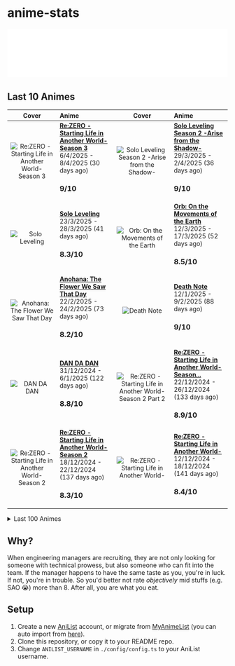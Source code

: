 # anime-stats

<img src="./src/generated/calendar.svg" />

<h2>Last 10 Animes</h2>

|                                                                                             Cover                                                                                             | Anime                                                                                                                                                                                     |                                                                                                 Cover                                                                                                | Anime                                                                                                                                                                                      |
| :-------------------------------------------------------------------------------------------------------------------------------------------------------------------------------------------: | :---------------------------------------------------------------------------------------------------------------------------------------------------------------------------------------- | :--------------------------------------------------------------------------------------------------------------------------------------------------------------------------------------------------: | :----------------------------------------------------------------------------------------------------------------------------------------------------------------------------------------- |
| <img src="https://s4.anilist.co/file/anilistcdn/media/anime/cover/medium/bx163134-yieRFbvUOH9a.jpg" alt="Re:ZERO -Starting Life in Another World- Season 3" style="width:70px;height:auto" /> | <a href="https://anilist.co/anime/163134" target="_blank"><b>Re:ZERO -Starting Life in Another World- Season 3</b></a> <br/> 6/4/2025 - 8/4/2025 (30 days ago) <br/> <h3>9/10</h3>        |      <img src="https://s4.anilist.co/file/anilistcdn/media/anime/cover/medium/bx176496-9BDMjAZGEbq4.png" alt="Solo Leveling Season 2 -Arise from the Shadow-" style="width:70px;height:auto" />      | <a href="https://anilist.co/anime/176496" target="_blank"><b>Solo Leveling Season 2 -Arise from the Shadow-</b></a> <br/> 29/3/2025 - 2/4/2025 (36 days ago) <br/> <h3>9/10</h3>           |
|                   <img src="https://s4.anilist.co/file/anilistcdn/media/anime/cover/medium/bx151807-it355ZgzquUd.png" alt="Solo Leveling" style="width:70px;height:auto" />                   | <a href="https://anilist.co/anime/151807" target="_blank"><b>Solo Leveling</b></a> <br/> 23/3/2025 - 28/3/2025 (41 days ago) <br/> <h3>8.3/10</h3>                                        |            <img src="https://s4.anilist.co/file/anilistcdn/media/anime/cover/medium/bx151514-Y0d82Ah2ZOHX.jpg" alt="Orb: On the Movements of the Earth" style="width:70px;height:auto" />            | <a href="https://anilist.co/anime/151514" target="_blank"><b>Orb: On the Movements of the Earth</b></a> <br/> 12/3/2025 - 17/3/2025 (52 days ago) <br/> <h3>8.5/10</h3>                    |
|         <img src="https://s4.anilist.co/file/anilistcdn/media/anime/cover/medium/bx9989-hImMg6kCMm6I.jpg" alt="Anohana: The Flower We Saw That Day" style="width:70px;height:auto" />         | <a href="https://anilist.co/anime/9989" target="_blank"><b>Anohana: The Flower We Saw That Day</b></a> <br/> 22/2/2025 - 24/2/2025 (73 days ago) <br/> <h3>8.2/10</h3>                    |                         <img src="https://s4.anilist.co/file/anilistcdn/media/anime/cover/medium/bx1535-kUgkcrfOrkUM.jpg" alt="Death Note" style="width:70px;height:auto" />                         | <a href="https://anilist.co/anime/1535" target="_blank"><b>Death Note</b></a> <br/> 12/1/2025 - 9/2/2025 (88 days ago) <br/> <h3>9/10</h3>                                                 |
|                     <img src="https://s4.anilist.co/file/anilistcdn/media/anime/cover/medium/bx171018-60q1B6GK2Ghb.jpg" alt="DAN DA DAN" style="width:70px;height:auto" />                    | <a href="https://anilist.co/anime/171018" target="_blank"><b>DAN DA DAN</b></a> <br/> 31/12/2024 - 6/1/2025 (122 days ago) <br/> <h3>8.8/10</h3>                                          | <img src="https://s4.anilist.co/file/anilistcdn/media/anime/cover/medium/bx119661-GDbUZxrZMz01.png" alt="Re:ZERO -Starting Life in Another World- Season 2 Part 2" style="width:70px;height:auto" /> | <a href="https://anilist.co/anime/119661" target="_blank"><b>Re:ZERO -Starting Life in Another World- Season...</b></a> <br/> 22/12/2024 - 26/12/2024 (133 days ago) <br/> <h3>8.9/10</h3> |
| <img src="https://s4.anilist.co/file/anilistcdn/media/anime/cover/medium/bx108632-lQWnmw7XaNOK.jpg" alt="Re:ZERO -Starting Life in Another World- Season 2" style="width:70px;height:auto" /> | <a href="https://anilist.co/anime/108632" target="_blank"><b>Re:ZERO -Starting Life in Another World- Season 2</b></a> <br/> 18/12/2024 - 22/12/2024 (137 days ago) <br/> <h3>8.3/10</h3> |          <img src="https://s4.anilist.co/file/anilistcdn/media/anime/cover/medium/bx21355-wRVUrGxpvIQQ.jpg" alt="Re:ZERO -Starting Life in Another World-" style="width:70px;height:auto" />         | <a href="https://anilist.co/anime/21355" target="_blank"><b>Re:ZERO -Starting Life in Another World-</b></a> <br/> 12/12/2024 - 18/12/2024 (141 days ago) <br/> <h3>8.4/10</h3>            |

<details>

  <summary>Last 100 Animes</summary>

  |                                                                                                                      Cover                                                                                                                      | Anime                                                                                                                                                                                      |                                                                                                                  Cover                                                                                                                  | Anime                                                                                                                                                                                      |
| :---------------------------------------------------------------------------------------------------------------------------------------------------------------------------------------------------------------------------------------------: | :----------------------------------------------------------------------------------------------------------------------------------------------------------------------------------------- | :-------------------------------------------------------------------------------------------------------------------------------------------------------------------------------------------------------------------------------------: | :----------------------------------------------------------------------------------------------------------------------------------------------------------------------------------------- |
|                                           <img src="https://s4.anilist.co/file/anilistcdn/media/anime/cover/medium/bx113717-9sNnN8WRgK15.jpg" alt="Ranking of Kings" style="width:70px;height:auto" />                                          | <a href="https://anilist.co/anime/113717" target="_blank"><b>Ranking of Kings</b></a> <br/> 4/12/2024 - 12/12/2024 (147 days ago) <br/> <h3>8.2/10</h3>                                    |                                          <img src="https://s4.anilist.co/file/anilistcdn/media/anime/cover/medium/bx153288-25FBfFJzEQ5O.jpg" alt="Kaiju No.8" style="width:70px;height:auto" />                                         | <a href="https://anilist.co/anime/153288" target="_blank"><b>Kaiju No.8</b></a> <br/> 28/11/2024 - 3/12/2024 (156 days ago) <br/> <h3>8.3/10</h3>                                          |
|                                <img src="https://s4.anilist.co/file/anilistcdn/media/anime/cover/medium/bx2904-Fet9Q33suC7G.jpg" alt="Code Geass: Lelouch of the Rebellion R2" style="width:70px;height:auto" />                                | <a href="https://anilist.co/anime/2904" target="_blank"><b>Code Geass: Lelouch of the Rebellion R2</b></a> <br/> 7/11/2024 - 27/11/2024 (162 days ago) <br/> <h3>9.5/10</h3>               |                              <img src="https://s4.anilist.co/file/anilistcdn/media/anime/cover/medium/bx1575-hsmWM2ydNm1m.jpg" alt="Code Geass: Lelouch of the Rebellion" style="width:70px;height:auto" />                             | <a href="https://anilist.co/anime/1575" target="_blank"><b>Code Geass: Lelouch of the Rebellion</b></a> <br/> 26/10/2024 - 6/11/2024 (183 days ago) <br/> <h3>9/10</h3>                    |
|                                         <img src="https://s4.anilist.co/file/anilistcdn/media/anime/cover/medium/bx153518-IVXPDY5ph3kO.jpg" alt="Delicious in Dungeon" style="width:70px;height:auto" />                                        | <a href="https://anilist.co/anime/153518" target="_blank"><b>Delicious in Dungeon</b></a> <br/> 14/10/2024 - 26/10/2024 (194 days ago) <br/> <h3>8.8/10</h3>                               |                                       <img src="https://s4.anilist.co/file/anilistcdn/media/anime/cover/medium/bx99420-k5Tel6yRMwA8.png" alt="Girls' Last Tour" style="width:70px;height:auto" />                                       | <a href="https://anilist.co/anime/99420" target="_blank"><b>Girls' Last Tour</b></a> <br/> 9/10/2024 - 13/10/2024 (207 days ago) <br/> <h3>8/10</h3>                                       |
|                                         <img src="https://s4.anilist.co/file/anilistcdn/media/anime/cover/medium/bx166531-dAL5MsqDHUkj.jpg" alt="Oshi no Ko Season 2" style="width:70px;height:auto" />                                         | <a href="https://anilist.co/anime/166531" target="_blank"><b>Oshi no Ko Season 2</b></a> <br/> 3/10/2024 - 8/10/2024 (212 days ago) <br/> <h3>8.7/10</h3>                                  |                         <img src="https://s4.anilist.co/file/anilistcdn/media/anime/cover/medium/bx162804-TBeptcAfvqTd.jpg" alt="Alya Sometimes Hides Her Feelings in Russian" style="width:70px;height:auto" />                        | <a href="https://anilist.co/anime/162804" target="_blank"><b>Alya Sometimes Hides Her Feelings in Russian</b></a> <br/> 26/9/2024 - 2/10/2024 (218 days ago) <br/> <h3>8.2/10</h3>         |
|                           <img src="https://s4.anilist.co/file/anilistcdn/media/anime/cover/medium/bx21450-D7XFwEQjZ5GA.jpg" alt="JoJo's Bizarre Adventure: Diamond is Unbreakable" style="width:70px;height:auto" />                           | <a href="https://anilist.co/anime/21450" target="_blank"><b>JoJo's Bizarre Adventure: Diamond is Unbreakable</b></a> <br/> 7/9/2024 - 26/9/2024 (224 days ago) <br/> <h3>8.4/10</h3>       |                <img src="https://s4.anilist.co/file/anilistcdn/media/anime/cover/medium/bx20799-S1eyqBDlx51E.jpg" alt="JoJo's Bizarre Adventure: Stardust Crusaders - Battle in Egypt" style="width:70px;height:auto" />                | <a href="https://anilist.co/anime/20799" target="_blank"><b>JoJo's Bizarre Adventure: Stardust Crusaders - ...</b></a> <br/> 31/8/2024 - 6/9/2024 (244 days ago) <br/> <h3>8.4/10</h3>     |
|                             <img src="https://s4.anilist.co/file/anilistcdn/media/anime/cover/medium/bx20474-xuqem5GBlBtb.jpg" alt="JoJo's Bizarre Adventure: Stardust Crusaders" style="width:70px;height:auto" />                             | <a href="https://anilist.co/anime/20474" target="_blank"><b>JoJo's Bizarre Adventure: Stardust Crusaders</b></a> <br/> 19/8/2024 - 30/8/2024 (251 days ago) <br/> <h3>8.3/10</h3>          |                                 <img src="https://s4.anilist.co/file/anilistcdn/media/anime/cover/medium/bx14719-VT5dRzTBSZ0w.jpg" alt="JoJo's Bizarre Adventure (TV)" style="width:70px;height:auto" />                                | <a href="https://anilist.co/anime/14719" target="_blank"><b>JoJo's Bizarre Adventure (TV)</b></a> <br/> 8/8/2024 - 19/8/2024 (262 days ago) <br/> <h3>8.2/10</h3>                          |
|                                            <img src="https://s4.anilist.co/file/anilistcdn/media/anime/cover/medium/bx164212-eKh15LQxkTEx.jpg" alt="Girls Band Cry" style="width:70px;height:auto" />                                           | <a href="https://anilist.co/anime/164212" target="_blank"><b>Girls Band Cry</b></a> <br/> 4/8/2024 - 7/8/2024 (274 days ago) <br/> <h3>8.4/10</h3>                                         |                              <img src="https://s4.anilist.co/file/anilistcdn/media/anime/cover/medium/bx163078-akhThKoWpWOb.jpg" alt="Jellyfish Can’t Swim in the Night" style="width:70px;height:auto" />                              | <a href="https://anilist.co/anime/163078" target="_blank"><b>Jellyfish Can’t Swim in the Night</b></a> <br/> 29/7/2024 - 3/8/2024 (278 days ago) <br/> <h3>8.3/10</h3>                     |
|                                       <img src="https://s4.anilist.co/file/anilistcdn/media/anime/cover/medium/bx155908-2ZOxqbagDxNv.jpg" alt="Laid-Back Camp Season 3" style="width:70px;height:auto" />                                       | <a href="https://anilist.co/anime/155908" target="_blank"><b>Laid-Back Camp Season 3</b></a> <br/> 22/7/2024 - 28/7/2024 (284 days ago) <br/> <h3>8.1/10</h3>                              |                     <img src="https://s4.anilist.co/file/anilistcdn/media/anime/cover/medium/bx166240-PBV7zukIHW7V.png" alt="Demon Slayer: Kimetsu no Yaiba Hashira Training Arc" style="width:70px;height:auto" />                     | <a href="https://anilist.co/anime/166240" target="_blank"><b>Demon Slayer: Kimetsu no Yaiba Hashira Training...</b></a> <br/> 20/7/2024 - 21/7/2024 (291 days ago) <br/> <h3>8.4/10</h3>   |
|                        <img src="https://s4.anilist.co/file/anilistcdn/media/anime/cover/medium/bx166873-xO0BRPkmwFll.png" alt="Mushoku Tensei: Jobless Reincarnation Season 2 Part 2" style="width:70px;height:auto" />                        | <a href="https://anilist.co/anime/166873" target="_blank"><b>Mushoku Tensei: Jobless Reincarnation Season 2 ...</b></a> <br/> 12/7/2024 - 19/7/2024 (293 days ago) <br/> <h3>8.6/10</h3>   |                     <img src="https://s4.anilist.co/file/anilistcdn/media/anime/cover/medium/bx136804-7FVftG67FPBc.jpg" alt="KONOSUBA -God's blessing on this wonderful world! 3" style="width:70px;height:auto" />                     | <a href="https://anilist.co/anime/136804" target="_blank"><b>KONOSUBA -God's blessing on this wonderful worl...</b></a> <br/> 6/7/2024 - 10/7/2024 (302 days ago) <br/> <h3>8.4/10</h3>    |
|                                   <img src="https://s4.anilist.co/file/anilistcdn/media/anime/cover/medium/bx166216-vCMkF4e3x5FB.jpg" alt="The Dangers in My Heart Season 2" style="width:70px;height:auto" />                                  | <a href="https://anilist.co/anime/166216" target="_blank"><b>The Dangers in My Heart Season 2</b></a> <br/> 9/6/2024 - 17/6/2024 (325 days ago) <br/> <h3>8.8/10</h3>                      |                                     <img src="https://s4.anilist.co/file/anilistcdn/media/anime/cover/medium/bx98572-zJQd23nzJips.jpg" alt="Himouto! Umaru-chan R" style="width:70px;height:auto" />                                    | <a href="https://anilist.co/anime/98572" target="_blank"><b>Himouto! Umaru-chan R</b></a> <br/> 4/6/2024 - 8/6/2024 (334 days ago) <br/> <h3>7/10</h3>                                     |
|                                                 <img src="https://s4.anilist.co/file/anilistcdn/media/anime/cover/medium/bx20987-9Tq7kZTeJPMo.jpg" alt="null" style="width:70px;height:auto" />                                                 | <a href="https://anilist.co/anime/20987" target="_blank"><b>Himouto! Umaru-chan</b></a> <br/> 21/5/2024 - 3/6/2024 (339 days ago) <br/> <h3>6.6/10</h3>                                    |                                    <img src="https://s4.anilist.co/file/anilistcdn/media/anime/cover/medium/bx161645-QLbzHXiYRgV2.jpg" alt="The Apothecary Diaries" style="width:70px;height:auto" />                                   | <a href="https://anilist.co/anime/161645" target="_blank"><b>The Apothecary Diaries</b></a> <br/> 24/4/2024 - 18/5/2024 (355 days ago) <br/> <h3>9/10</h3>                                 |
|                                              <img src="https://s4.anilist.co/file/anilistcdn/media/anime/cover/medium/bx66-ZqYQWl6LsfeI.png" alt="Azumanga Daioh" style="width:70px;height:auto" />                                             | <a href="https://anilist.co/anime/66" target="_blank"><b>Azumanga Daioh</b></a> <br/> 30/4/2024 - 10/5/2024 (363 days ago) <br/> <h3>7.7/10</h3>                                           |                               <img src="https://s4.anilist.co/file/anilistcdn/media/anime/cover/medium/bx146066-zzKl6P6OeEjy.jpg" alt="Classroom of the Elite Season 3" style="width:70px;height:auto" />                               | <a href="https://anilist.co/anime/146066" target="_blank"><b>Classroom of the Elite Season 3</b></a> <br/> 18/4/2024 - 23/4/2024 (380 days ago) <br/> <h3>8.3/10</h3>                      |
|                                    <img src="https://s4.anilist.co/file/anilistcdn/media/anime/cover/medium/bx154587-qQTzQnEJJ3oB.jpg" alt="Frieren: Beyond Journey’s End" style="width:70px;height:auto" />                                    | <a href="https://anilist.co/anime/154587" target="_blank"><b>Frieren: Beyond Journey’s End</b></a> <br/> 19/3/2024 - 2/4/2024 (401 days ago) <br/> <h3>10/10</h3>                          |                               <img src="https://s4.anilist.co/file/anilistcdn/media/anime/cover/medium/bx99426-ti5BL69Ip3kZ.png" alt="A Place Further Than the Universe" style="width:70px;height:auto" />                              | <a href="https://anilist.co/anime/99426" target="_blank"><b>A Place Further Than the Universe</b></a> <br/> 12/3/2024 - 19/3/2024 (415 days ago) <br/> <h3>8.6/10</h3>                     |
|                                     <img src="https://s4.anilist.co/file/anilistcdn/media/anime/cover/medium/bx103047-odblDHHEdehK.jpg" alt="Violet Evergarden: the Movie" style="width:70px;height:auto" />                                    | <a href="https://anilist.co/anime/103047" target="_blank"><b>Violet Evergarden: the Movie</b></a> <br/> 12/3/2024 - 12/3/2024 (422 days ago) <br/> <h3>8.7/10</h3>                         |                                  <img src="https://s4.anilist.co/file/anilistcdn/media/anime/cover/medium/bx101432-NQSedsCDQ6dP.png" alt="Violet Evergarden: Special" style="width:70px;height:auto" />                                 | <a href="https://anilist.co/anime/101432" target="_blank"><b>Violet Evergarden: Special</b></a> <br/> 11/3/2024 - 11/3/2024 (423 days ago) <br/> <h3>8.2/10</h3>                           |
|                         <img src="https://s4.anilist.co/file/anilistcdn/media/anime/cover/medium/bx109190-e8mv1qdmpjLW.jpg" alt="Violet Evergarden: Eternity and the Auto Memory Doll" style="width:70px;height:auto" />                        | <a href="https://anilist.co/anime/109190" target="_blank"><b>Violet Evergarden: Eternity and the Auto Memory...</b></a> <br/> 10/3/2024 - 10/3/2024 (424 days ago) <br/> <h3>8.3/10</h3>   |                                       <img src="https://s4.anilist.co/file/anilistcdn/media/anime/cover/medium/bx21827-ubzq619ZA2E9.png" alt="Violet Evergarden" style="width:70px;height:auto" />                                      | <a href="https://anilist.co/anime/21827" target="_blank"><b>Violet Evergarden</b></a> <br/> 4/3/2024 - 9/3/2024 (425 days ago) <br/> <h3>8.8/10</h3>                                       |
|                                                <img src="https://s4.anilist.co/file/anilistcdn/media/anime/cover/medium/bx21234-XmqW39aQ9o7O.jpg" alt="ERASED" style="width:70px;height:auto" />                                                | <a href="https://anilist.co/anime/21234" target="_blank"><b>ERASED</b></a> <br/> 1/3/2024 - 3/3/2024 (431 days ago) <br/> <h3>8.4/10</h3>                                                  |                               <img src="https://s4.anilist.co/file/anilistcdn/media/anime/cover/medium/bx108725-ZKivuyr4Jtc9.jpg" alt="The Promised Neverland Season 2" style="width:70px;height:auto" />                               | <a href="https://anilist.co/anime/108725" target="_blank"><b>The Promised Neverland Season 2</b></a> <br/> 20/2/2024 - 27/2/2024 (436 days ago) <br/> <h3>6.8/10</h3>                      |
|                                        <img src="https://s4.anilist.co/file/anilistcdn/media/anime/cover/medium/bx101759-8UR7r9MNVpz2.jpg" alt="The Promised Neverland" style="width:70px;height:auto" />                                       | <a href="https://anilist.co/anime/101759" target="_blank"><b>The Promised Neverland</b></a> <br/> 17/2/2024 - 21/2/2024 (442 days ago) <br/> <h3>9.2/10</h3>                               |                     <img src="https://s4.anilist.co/file/anilistcdn/media/anime/cover/medium/bx114745-fBgTC12T7IAy.jpg" alt="Made in Abyss: The Golden City of the Scorching Sun" style="width:70px;height:auto" />                     | <a href="https://anilist.co/anime/114745" target="_blank"><b>Made in Abyss: The Golden City of the Scorching...</b></a> <br/> 8/2/2024 - 16/2/2024 (447 days ago) <br/> <h3>9.2/10</h3>    |
|                                 <img src="https://s4.anilist.co/file/anilistcdn/media/anime/cover/medium/bx100643-fPH9OgEKKvcI.jpg" alt="Made in Abyss: Dawn of the Deep Soul" style="width:70px;height:auto" />                                | <a href="https://anilist.co/anime/100643" target="_blank"><b>Made in Abyss: Dawn of the Deep Soul</b></a> <br/> 7/2/2024 - 7/2/2024 (456 days ago) <br/> <h3>9/10</h3>                     |                                         <img src="https://s4.anilist.co/file/anilistcdn/media/anime/cover/medium/bx97986-TQ7dCgbS3y5s.jpg" alt="Made in Abyss" style="width:70px;height:auto" />                                        | <a href="https://anilist.co/anime/97986" target="_blank"><b>Made in Abyss</b></a> <br/> 25/1/2024 - 5/2/2024 (458 days ago) <br/> <h3>9.4/10</h3>                                          |
|                                       <img src="https://s4.anilist.co/file/anilistcdn/media/anime/cover/medium/bx153152-Xnwmx7wuoIWV.jpg" alt="The Dangers in My Heart" style="width:70px;height:auto" />                                       | <a href="https://anilist.co/anime/153152" target="_blank"><b>The Dangers in My Heart</b></a> <br/> 10/1/2024 - 20/1/2024 (474 days ago) <br/> <h3>8.2/10</h3>                              |                                       <img src="https://s4.anilist.co/file/anilistcdn/media/anime/cover/medium/bx128893-Gc2t8b8M0mVu.jpg" alt="Hell’s Paradise" style="width:70px;height:auto" />                                       | <a href="https://anilist.co/anime/128893" target="_blank"><b>Hell’s Paradise</b></a> <br/> 28/12/2023 - 8/1/2024 (486 days ago) <br/> <h3>8.3/10</h3>                                      |
|                                       <img src="https://s4.anilist.co/file/anilistcdn/media/anime/cover/medium/bx145064-hSNRJM03pvv1.jpg" alt="JUJUTSU KAISEN Season 2" style="width:70px;height:auto" />                                       | <a href="https://anilist.co/anime/145064" target="_blank"><b>JUJUTSU KAISEN Season 2</b></a> <br/> 18/12/2023 - 29/12/2023 (496 days ago) <br/> <h3>9.1/10</h3>                            |                                       <img src="https://s4.anilist.co/file/anilistcdn/media/anime/cover/medium/bx131573-rpl82vDEDRm6.jpg" alt="JUJUTSU KAISEN 0" style="width:70px;height:auto" />                                      | <a href="https://anilist.co/anime/131573" target="_blank"><b>JUJUTSU KAISEN 0</b></a> <br/> 28/12/2023 - 28/12/2023 (497 days ago) <br/> <h3>8.5/10</h3>                                   |
|                             <img src="https://s4.anilist.co/file/anilistcdn/media/anime/cover/medium/bx140596-wBtzi7evAMlf.jpg" alt="DON'T TOY WITH ME, MISS NAGATORO 2nd Attack" style="width:70px;height:auto" />                             | <a href="https://anilist.co/anime/140596" target="_blank"><b>DON'T TOY WITH ME, MISS NAGATORO 2nd Attack</b></a> <br/> 6/12/2023 - 17/12/2023 (508 days ago) <br/> <h3>7.8/10</h3>         |                               <img src="https://s4.anilist.co/file/anilistcdn/media/anime/cover/medium/bx120697-BA2TqxB1I5bJ.jpg" alt="DON'T TOY WITH ME, MISS NAGATORO" style="width:70px;height:auto" />                              | <a href="https://anilist.co/anime/120697" target="_blank"><b>DON'T TOY WITH ME, MISS NAGATORO</b></a> <br/> 23/11/2023 - 5/12/2023 (520 days ago) <br/> <h3>7.5/10</h3>                    |
|                           <img src="https://s4.anilist.co/file/anilistcdn/media/anime/cover/medium/bx20792-Q53sZsUAh5FF.jpg" alt="Fate/stay night: Unlimited Blade Works 2nd Season" style="width:70px;height:auto" />                          | <a href="https://anilist.co/anime/20792" target="_blank"><b>Fate/stay night: Unlimited Blade Works 2nd Season</b></a> <br/> 11/11/2023 - 23/11/2023 (532 days ago) <br/> <h3>8.1/10</h3>   |                            <img src="https://s4.anilist.co/file/anilistcdn/media/anime/cover/medium/bx19603-ycT0pyEgDVQu.jpg" alt="Fate/stay night: Unlimited Blade Works" style="width:70px;height:auto" />                            | <a href="https://anilist.co/anime/19603" target="_blank"><b>Fate/stay night: Unlimited Blade Works</b></a> <br/> 24/10/2023 - 10/11/2023 (545 days ago) <br/> <h3>8.1/10</h3>              |
|                      <img src="https://s4.anilist.co/file/anilistcdn/media/anime/cover/medium/bx162314-qIWdAAFtvY8J.jpg" alt="Attack on Titan Final Season THE FINAL CHAPTERS Special 2" style="width:70px;height:auto" />                      | <a href="https://anilist.co/anime/162314" target="_blank"><b>Attack on Titan Final Season THE FINAL CHAPTERS...</b></a> <br/> 5/11/2023 - 5/11/2023 (550 days ago) <br/> <h3>9.1/10</h3>   |                                      <img src="https://s4.anilist.co/file/anilistcdn/media/anime/cover/medium/bx11741-oEy1fJHYm2zJ.jpg" alt="Fate/Zero Season 2" style="width:70px;height:auto" />                                      | <a href="https://anilist.co/anime/11741" target="_blank"><b>Fate/Zero Season 2</b></a> <br/> 19/10/2023 - 23/10/2023 (563 days ago) <br/> <h3>8.5/10</h3>                                  |
|                                               <img src="https://s4.anilist.co/file/anilistcdn/media/anime/cover/medium/bx10087-M4Hd9qrHGrXk.png" alt="Fate/Zero" style="width:70px;height:auto" />                                              | <a href="https://anilist.co/anime/10087" target="_blank"><b>Fate/Zero</b></a> <br/> 7/10/2023 - 18/10/2023 (568 days ago) <br/> <h3>8/10</h3>                                              |                        <img src="https://s4.anilist.co/file/anilistcdn/media/anime/cover/medium/bx146065-IjirxRK26O03.png" alt="Mushoku Tensei: Jobless Reincarnation Season 2" style="width:70px;height:auto" />                       | <a href="https://anilist.co/anime/146065" target="_blank"><b>Mushoku Tensei: Jobless Reincarnation Season 2</b></a> <br/> 27/9/2023 - 7/10/2023 (579 days ago) <br/> <h3>8.4/10</h3>       |
|                <img src="https://s4.anilist.co/file/anilistcdn/media/anime/cover/medium/bx141534-Tmnlz4mvYhaU.jpg" alt="Mushoku Tensei: Jobless Reincarnation Cour 2 - Eris the Goblin Slayer" style="width:70px;height:auto" />                | <a href="https://anilist.co/anime/141534" target="_blank"><b>Mushoku Tensei: Jobless Reincarnation Cour 2 - ...</b></a> <br/> 27/9/2023 - 27/9/2023 (589 days ago) <br/> <h3>7.6/10</h3>   |                         <img src="https://s4.anilist.co/file/anilistcdn/media/anime/cover/medium/bx127720-ADJgIrUVMdU9.jpg" alt="Mushoku Tensei: Jobless Reincarnation Cour 2" style="width:70px;height:auto" />                        | <a href="https://anilist.co/anime/127720" target="_blank"><b>Mushoku Tensei: Jobless Reincarnation Cour 2</b></a> <br/> 21/9/2023 - 27/9/2023 (589 days ago) <br/> <h3>8.8/10</h3>         |
|                                <img src="https://s4.anilist.co/file/anilistcdn/media/anime/cover/medium/bx108465-1ANspF1EWyFx.jpg" alt="Mushoku Tensei: Jobless Reincarnation" style="width:70px;height:auto" />                                | <a href="https://anilist.co/anime/108465" target="_blank"><b>Mushoku Tensei: Jobless Reincarnation</b></a> <br/> 12/9/2023 - 20/9/2023 (596 days ago) <br/> <h3>8.5/10</h3>                |                                        <img src="https://s4.anilist.co/file/anilistcdn/media/anime/cover/medium/bx113415-LHBAeoZDIsnF.jpg" alt="JUJUTSU KAISEN" style="width:70px;height:auto" />                                       | <a href="https://anilist.co/anime/113415" target="_blank"><b>JUJUTSU KAISEN</b></a> <br/> 6/8/2023 - 13/9/2023 (603 days ago) <br/> <h3>8.7/10</h3>                                        |
|                           <img src="https://s4.anilist.co/file/anilistcdn/media/anime/cover/medium/bx150075-QIGcA7oVyO6l.jpg" alt="KONOSUBA -An Explosion on This Wonderful World!" style="width:70px;height:auto" />                           | <a href="https://anilist.co/anime/150075" target="_blank"><b>KONOSUBA -An Explosion on This Wonderful World!</b></a> <br/> 24/7/2023 - 4/8/2023 (643 days ago) <br/> <h3>7.7/10</h3>       |                                          <img src="https://s4.anilist.co/file/anilistcdn/media/anime/cover/medium/bx150672-WqmmwZ4nMzAy.png" alt="Oshi No Ko" style="width:70px;height:auto" />                                         | <a href="https://anilist.co/anime/150672" target="_blank"><b>Oshi No Ko</b></a> <br/> 12/7/2023 - 23/7/2023 (655 days ago) <br/> <h3>8.5/10</h3>                                           |
|                                        <img src="https://s4.anilist.co/file/anilistcdn/media/anime/cover/medium/bx136430-gsBsJjA7hGh9.jpg" alt="Vinland Saga Season 2" style="width:70px;height:auto" />                                        | <a href="https://anilist.co/anime/136430" target="_blank"><b>Vinland Saga Season 2</b></a> <br/> 21/6/2023 - 11/7/2023 (667 days ago) <br/> <h3>8.9/10</h3>                                |                    <img src="https://s4.anilist.co/file/anilistcdn/media/anime/cover/medium/bx145139-rRimpHGWLhym.png" alt="Demon Slayer: Kimetsu no Yaiba Swordsmith Village Arc" style="width:70px;height:auto" />                    | <a href="https://anilist.co/anime/145139" target="_blank"><b>Demon Slayer: Kimetsu no Yaiba Swordsmith Villa...</b></a> <br/> 16/6/2023 - 22/6/2023 (686 days ago) <br/> <h3>8.3/10</h3>   |
|                      <img src="https://s4.anilist.co/file/anilistcdn/media/anime/cover/medium/bx142329-kET1PIXJv2eW.jpg" alt="Demon Slayer: Kimetsu no Yaiba Entertainment District Arc" style="width:70px;height:auto" />                      | <a href="https://anilist.co/anime/142329" target="_blank"><b>Demon Slayer: Kimetsu no Yaiba Entertainment Di...</b></a> <br/> 7/6/2023 - 14/6/2023 (694 days ago) <br/> <h3>8.6/10</h3>    |                        <img src="https://s4.anilist.co/file/anilistcdn/media/anime/cover/medium/bx129874-g6ZKXB94Hui1.jpg" alt="Demon Slayer: Kimetsu no Yaiba Mugen Train Arc" style="width:70px;height:auto" />                       | <a href="https://anilist.co/anime/129874" target="_blank"><b>Demon Slayer: Kimetsu no Yaiba Mugen Train Arc</b></a> <br/> 3/6/2023 - 6/6/2023 (702 days ago) <br/> <h3>8.4/10</h3>         |
|                                    <img src="https://s4.anilist.co/file/anilistcdn/media/anime/cover/medium/bx101922-WBsBl0ClmgYL.jpg" alt="Demon Slayer: Kimetsu no Yaiba" style="width:70px;height:auto" />                                   | <a href="https://anilist.co/anime/101922" target="_blank"><b>Demon Slayer: Kimetsu no Yaiba</b></a> <br/> 16/5/2023 - 3/6/2023 (705 days ago) <br/> <h3>8.3/10</h3>                        |                                     <img src="https://s4.anilist.co/file/anilistcdn/media/anime/cover/medium/bx131586-JhC0wcBi09EZ.jpg" alt="86 EIGHTY-SIX Part 2" style="width:70px;height:auto" />                                    | <a href="https://anilist.co/anime/131586" target="_blank"><b>86 EIGHTY-SIX Part 2</b></a> <br/> 10/5/2023 - 17/5/2023 (722 days ago) <br/> <h3>8.6/10</h3>                                 |
|                                            <img src="https://s4.anilist.co/file/anilistcdn/media/anime/cover/medium/bx116589-qT34qzsZtk9V.jpg" alt="86 EIGHTY-SIX" style="width:70px;height:auto" />                                            | <a href="https://anilist.co/anime/116589" target="_blank"><b>86 EIGHTY-SIX</b></a> <br/> 3/5/2023 - 10/5/2023 (729 days ago) <br/> <h3>8.3/10</h3>                                         |                                   <img src="https://s4.anilist.co/file/anilistcdn/media/anime/cover/medium/bx104460-EwUV9ZJMCtnR.jpg" alt="Laid-Back Camp The Movie" style="width:70px;height:auto" />                                  | <a href="https://anilist.co/anime/104460" target="_blank"><b>Laid-Back Camp The Movie</b></a> <br/> 1/5/2023 - 2/5/2023 (737 days ago) <br/> <h3>8.3/10</h3>                               |
|                                        <img src="https://s4.anilist.co/file/anilistcdn/media/anime/cover/medium/bx104459-pywEKGQON613.jpg" alt="LAID-BACK CAMP SEASON2" style="width:70px;height:auto" />                                       | <a href="https://anilist.co/anime/104459" target="_blank"><b>LAID-BACK CAMP SEASON2</b></a> <br/> 24/4/2023 - 30/4/2023 (739 days ago) <br/> <h3>8.3/10</h3>                               |                                        <img src="https://s4.anilist.co/file/anilistcdn/media/anime/cover/medium/bx98444-Vzysp1EsrzgD.jpg" alt="Laid-Back Camp" style="width:70px;height:auto" />                                        | <a href="https://anilist.co/anime/98444" target="_blank"><b>Laid-Back Camp</b></a> <br/> 17/4/2023 - 23/4/2023 (746 days ago) <br/> <h3>8.1/10</h3>                                        |
|                                                <img src="https://s4.anilist.co/file/anilistcdn/media/anime/cover/medium/bx142770-dDaDIRnsv5jN.jpg" alt="Suzume" style="width:70px;height:auto" />                                               | <a href="https://anilist.co/anime/142770" target="_blank"><b>Suzume</b></a> <br/> 19/4/2023 - 19/4/2023 (750 days ago) <br/> <h3>8.2/10</h3>                                               |                                         <img src="https://s4.anilist.co/file/anilistcdn/media/anime/cover/medium/bx101348-2fhDFPCuMNiz.jpg" alt="Vinland Saga" style="width:70px;height:auto" />                                        | <a href="https://anilist.co/anime/101348" target="_blank"><b>Vinland Saga</b></a> <br/> 8/4/2023 - 17/4/2023 (752 days ago) <br/> <h3>9.5/10</h3>                                          |
|                      <img src="https://s4.anilist.co/file/anilistcdn/media/anime/cover/medium/bx151384-gv0q8wOE6D58.jpg" alt="Kaguya-sama: Love is War -The First Kiss That Never Ends-" style="width:70px;height:auto" />                      | <a href="https://anilist.co/anime/151384" target="_blank"><b>Kaguya-sama: Love is War -The First Kiss That N...</b></a> <br/> 6/4/2023 - 7/4/2023 (762 days ago) <br/> <h3>8.6/10</h3>     |         <img src="https://s4.anilist.co/file/anilistcdn/media/anime/cover/medium/bx104174-aoNLSSN6bT4L.png" alt="Steins;Gate 0: Valentine's of Crystal Polymorphism -Bittersweet Intermedio-" style="width:70px;height:auto" />         | <a href="https://anilist.co/anime/104174" target="_blank"><b>Steins;Gate 0: Valentine's of Crystal Polymorph...</b></a> <br/> 6/4/2023 - 6/4/2023 (763 days ago) <br/> <h3>7.2/10</h3>     |
|                                             <img src="https://s4.anilist.co/file/anilistcdn/media/anime/cover/medium/bx21127-7ARWZkDXKiiD.jpg" alt="Steins;Gate 0" style="width:70px;height:auto" />                                            | <a href="https://anilist.co/anime/21127" target="_blank"><b>Steins;Gate 0</b></a> <br/> 28/3/2023 - 6/4/2023 (763 days ago) <br/> <h3>8.7/10</h3>                                          |                             <img src="https://s4.anilist.co/file/anilistcdn/media/anime/cover/medium/bx143338-zhyDVYgEzsm5.png" alt="The Angel Next Door Spoils Me Rotten" style="width:70px;height:auto" />                            | <a href="https://anilist.co/anime/143338" target="_blank"><b>The Angel Next Door Spoils Me Rotten</b></a> <br/> 25/2/2023 - 5/4/2023 (764 days ago) <br/> <h3>7.2/10</h3>                  |
|                                              <img src="https://s4.anilist.co/file/anilistcdn/media/anime/cover/medium/bx9253-tIUXF2gfU8Sg.jpg" alt="Steins;Gate" style="width:70px;height:auto" />                                              | <a href="https://anilist.co/anime/9253" target="_blank"><b>Steins;Gate</b></a> <br/> 19/3/2023 - 27/3/2023 (773 days ago) <br/> <h3>9.2/10</h3>                                            | <img src="https://s4.anilist.co/file/anilistcdn/media/anime/cover/medium/bx21574-CTRsdAGe4mDp.png" alt="KONOSUBA -God's blessing on this wonderful world!: God's Blessings On This Wonderful Choker!" style="width:70px;height:auto" /> | <a href="https://anilist.co/anime/21574" target="_blank"><b>KONOSUBA -God's blessing on this wonderful worl...</b></a> <br/> 19/3/2023 - 19/3/2023 (781 days ago) <br/> <h3>7.5/10</h3>    |
| <img src="https://s4.anilist.co/file/anilistcdn/media/anime/cover/medium/b97996-px2KGexuEZpg.jpg" alt="KONOSUBA -God's blessing on this wonderful world! 2: God's Blessings on These Wonderful Works of Art!" style="width:70px;height:auto" /> | <a href="https://anilist.co/anime/97996" target="_blank"><b>KONOSUBA -God's blessing on this wonderful worl...</b></a> <br/> 19/3/2023 - 19/3/2023 (781 days ago) <br/> <h3>7.4/10</h3>    |             <img src="https://s4.anilist.co/file/anilistcdn/media/anime/cover/medium/bx102976-2Yi5icRbjukO.png" alt="KONOSUBA -God's blessing on this wonderful world!- Legend of Crimson" style="width:70px;height:auto" />            | <a href="https://anilist.co/anime/102976" target="_blank"><b>KONOSUBA -God's blessing on this wonderful worl...</b></a> <br/> 18/3/2023 - 18/3/2023 (782 days ago) <br/> <h3>8.3/10</h3>   |
|                          <img src="https://s4.anilist.co/file/anilistcdn/media/anime/cover/medium/bx21699-Fkbnkl9ZC6fW.png" alt="KONOSUBA -God's blessing on this wonderful world! 2" style="width:70px;height:auto" />                         | <a href="https://anilist.co/anime/21699" target="_blank"><b>KONOSUBA -God's blessing on this wonderful worl...</b></a> <br/> 11/3/2023 - 15/3/2023 (785 days ago) <br/> <h3>8.4/10</h3>    |                       <img src="https://s4.anilist.co/file/anilistcdn/media/anime/cover/medium/bx21202-qQoJeKz76vRT.png" alt="KONOSUBA -God's blessing on this wonderful world!" style="width:70px;height:auto" />                      | <a href="https://anilist.co/anime/21202" target="_blank"><b>KONOSUBA -God's blessing on this wonderful world!</b></a> <br/> 6/3/2023 - 10/3/2023 (790 days ago) <br/> <h3>8.3/10</h3>      |
|                      <img src="https://s4.anilist.co/file/anilistcdn/media/anime/cover/medium/bx146984-GXrLeT6vQqyP.jpg" alt="Attack on Titan Final Season THE FINAL CHAPTERS Special 1" style="width:70px;height:auto" />                      | <a href="https://anilist.co/anime/146984" target="_blank"><b>Attack on Titan Final Season THE FINAL CHAPTERS...</b></a> <br/> 5/3/2023 - 5/3/2023 (795 days ago) <br/> <h3>8.9/10</h3>     |                                        <img src="https://s4.anilist.co/file/anilistcdn/media/anime/cover/medium/bx143270-rfkyiYXhek5w.jpg" alt="Lycoris Recoil" style="width:70px;height:auto" />                                       | <a href="https://anilist.co/anime/143270" target="_blank"><b>Lycoris Recoil</b></a> <br/> 18/2/2023 - 24/2/2023 (804 days ago) <br/> <h3>8.4/10</h3>                                       |
|                                         <img src="https://s4.anilist.co/file/anilistcdn/media/anime/cover/medium/bx132405-qP7FQYGmNI3d.jpg" alt="My Dress-Up Darling" style="width:70px;height:auto" />                                         | <a href="https://anilist.co/anime/132405" target="_blank"><b>My Dress-Up Darling</b></a> <br/> 4/2/2023 - 18/2/2023 (810 days ago) <br/> <h3>7.8/10</h3>                                   |                        <img src="https://s4.anilist.co/file/anilistcdn/media/anime/cover/medium/nx100049-mgvPLctBJprp.jpg" alt="Re:ZERO -Starting Life in Another World- OVAs" style="width:70px;height:auto" />                        | <a href="https://anilist.co/anime/100049" target="_blank"><b>Re:ZERO -Starting Life in Another World- OVAs</b></a> <br/> 3/2/2023 - 4/2/2023 (824 days ago) <br/> <h3>7.6/10</h3>          |
|                                             <img src="https://s4.anilist.co/file/anilistcdn/media/anime/cover/medium/bx127230-DdP4vAdssLoz.png" alt="Chainsaw Man" style="width:70px;height:auto" />                                            | <a href="https://anilist.co/anime/127230" target="_blank"><b>Chainsaw Man</b></a> <br/> 2/1/2023 - 9/1/2023 (850 days ago) <br/> <h3>8.7/10</h3>                                           |                                       <img src="https://s4.anilist.co/file/anilistcdn/media/anime/cover/medium/bx130003-HTDmeL4RGeJ4.png" alt="BOCCHI THE ROCK!" style="width:70px;height:auto" />                                      | <a href="https://anilist.co/anime/130003" target="_blank"><b>BOCCHI THE ROCK!</b></a> <br/> 30/12/2022 - 1/1/2023 (858 days ago) <br/> <h3>9.1/10</h3>                                     |
|                                <img src="https://s4.anilist.co/file/anilistcdn/media/anime/cover/medium/bx124395-9GeigGh1Ae2f.png" alt="Uzaki-chan Wants to Hang Out! Season 2" style="width:70px;height:auto" />                               | <a href="https://anilist.co/anime/124395" target="_blank"><b>Uzaki-chan Wants to Hang Out! Season 2</b></a> <br/> 27/12/2022 - 30/12/2022 (860 days ago) <br/> <h3>7.5/10</h3>             |                                <img src="https://s4.anilist.co/file/anilistcdn/media/anime/cover/medium/bx115113-bJDZV7kP0XrP.png" alt="Uzaki-chan Wants to Hang Out!" style="width:70px;height:auto" />                                | <a href="https://anilist.co/anime/115113" target="_blank"><b>Uzaki-chan Wants to Hang Out!</b></a> <br/> 25/12/2022 - 27/12/2022 (863 days ago) <br/> <h3>7.3/10</h3>                      |
|                       <img src="https://s4.anilist.co/file/anilistcdn/media/anime/cover/medium/bx114308-8UBiS7U9buzu.jpg" alt="Sword Art Online: Alicization - War of Underworld Part 2" style="width:70px;height:auto" />                      | <a href="https://anilist.co/anime/114308" target="_blank"><b>Sword Art Online: Alicization - War of Underwor...</b></a> <br/> 19/12/2022 - 24/12/2022 (866 days ago) <br/> <h3>7.7/10</h3> |                <img src="https://s4.anilist.co/file/anilistcdn/media/anime/cover/medium/bx140999-8nRYAPkywhbl.jpg" alt="Sword Art Online the Movie -Progressive- Scherzo of Deep Night" style="width:70px;height:auto" />               | <a href="https://anilist.co/anime/140999" target="_blank"><b>Sword Art Online the Movie -Progressive- Scherz...</b></a> <br/> 19/12/2022 - 19/12/2022 (871 days ago) <br/> <h3>6.4/10</h3> |
|                          <img src="https://s4.anilist.co/file/anilistcdn/media/anime/cover/medium/bx108759-jcXbDf9BJTcb.jpg" alt="Sword Art Online: Alicization - War of Underworld" style="width:70px;height:auto" />                          | <a href="https://anilist.co/anime/108759" target="_blank"><b>Sword Art Online: Alicization - War of Underworld</b></a> <br/> 15/12/2022 - 19/12/2022 (871 days ago) <br/> <h3>7.9/10</h3>  |              <img src="https://s4.anilist.co/file/anilistcdn/media/anime/cover/medium/bx124140-HNL0CpH6ig6y.png" alt="Sword Art Online the Movie -Progressive- Aria of a Starless Night" style="width:70px;height:auto" />              | <a href="https://anilist.co/anime/124140" target="_blank"><b>Sword Art Online the Movie -Progressive- Aria o...</b></a> <br/> 18/12/2022 - 18/12/2022 (872 days ago) <br/> <h3>6.6/10</h3> |
|                                    <img src="https://s4.anilist.co/file/anilistcdn/media/anime/cover/medium/nx100182-KctPmCJ2smHQ.jpg" alt="Sword Art Online: Alicization" style="width:70px;height:auto" />                                    | <a href="https://anilist.co/anime/100182" target="_blank"><b>Sword Art Online: Alicization</b></a> <br/> 10/12/2022 - 15/12/2022 (875 days ago) <br/> <h3>8/10</h3>                        |                                      <img src="https://s4.anilist.co/file/anilistcdn/media/anime/cover/medium/nx20594-FhRgZ1H9Istt.jpg" alt="Sword Art Online II" style="width:70px;height:auto" />                                     | <a href="https://anilist.co/anime/20594" target="_blank"><b>Sword Art Online II</b></a> <br/> 5/12/2022 - 9/12/2022 (881 days ago) <br/> <h3>6.9/10</h3>                                   |

</details>

## Why?

When engineering managers are recruiting, they are not only looking for someone with technical prowess, but also
someone who can fit into the team. If the manager happens to have the same taste as you, you're in luck. If not, you're in trouble. So you'd better not rate _objectively_ mid stuffs (e.g. SAO 😭) more than 8. After all, you are what you eat.

## Setup

1. Create a new [AniList](https://anilist.co/) account, or migrate from [MyAnimeList](https://myanimelist.net/) (you can auto import from [here](https://anilist.co/settings/import)).
2. Clone this repository, or copy it to your README repo.
3. Change `ANILIST_USERNAME` in `./config/config.ts` to your AniList username.

